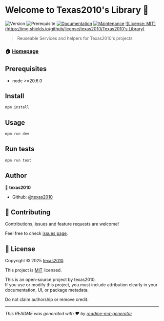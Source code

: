 # Welcome to Texas2010's Library 👋

![Version](https://img.shields.io/badge/version-0.0.1-blue.svg?cacheSeconds=2592000)
![Prerequisite](https://img.shields.io/badge/node-%3E%3D20.6.0-blue.svg)
[![Documentation](https://img.shields.io/badge/documentation-yes-brightgreen.svg)](https://github.com/texas2010/texas2010-lib#readme)
[![Maintenance](https://img.shields.io/badge/Maintained%3F-yes-green.svg)](https://github.com/texas2010/texas2010-lib/graphs/commit-activity)
[![License: MIT](https://img.shields.io/github/license/texas2010/Texas2010's Library)](https://github.com/texas2010/texas2010-lib/LICENSE)

> Reuseable Services and helpers for Texas2010's projects
### 🏠 [Homepage](https://github.com/texas2010/texas2010-lib)

## Prerequisites

- node >=20.6.0

## Install

```sh
npm install
```

## Usage

```sh
npm run dev
```

## Run tests

```sh
npm run test
```

## Author

👤 **texas2010**

- Github: [@texas2010](https://github.com/texas2010)

## 🤝 Contributing

Contributions, issues and feature requests are welcome!

Feel free to check [issues page](https://github.com/texas2010/texas2010-lib/issues).

## 📝 License

Copyright © 2025 [texas2010](https://github.com/texas2010).

This project is [MIT](https://github.com/texas2010/texas2010-lib/LICENSE) licensed.

This is an open-source project by texas2010.  
If you use or modify this project, you must include attribution clearly in your documentation, UI, or package metadata.

Do not claim authorship or remove credit.

---

_This README was generated with ❤️ by [readme-md-generator](https://github.com/kefranabg/readme-md-generator)_
